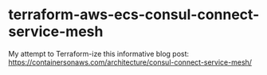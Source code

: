 # terraform-aws-ecs-consul-connect-service-mesh
My attempt to Terraform-ize this informative blog post: https://containersonaws.com/architecture/consul-connect-service-mesh/
